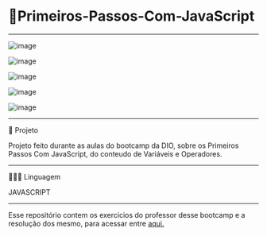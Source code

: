 # 🚀Primeiros-Passos-Com-JavaScript
****************************************************************************************************


![image](https://user-images.githubusercontent.com/72118415/196337161-8aa09e79-9f40-4a4f-9e3e-37a6c50329f5.png)


![image](https://user-images.githubusercontent.com/72118415/196582204-494395ac-1e72-4723-86d6-efc54b490676.png)

![image](https://user-images.githubusercontent.com/72118415/196585698-bca9b940-39cd-4b78-9452-abac8618fbdb.png)

![image](https://user-images.githubusercontent.com/72118415/196585732-f3403533-2d01-40ef-9eb0-f980bd6bc05c.png)

![image](https://user-images.githubusercontent.com/72118415/196586137-fcec3d33-4feb-4777-8f4a-ac8ce292b674.png)

****************************************************************************************************
🍒 Projeto

Projeto feito durante as aulas do bootcamp da DIO, sobre os Primeiros Passos Com JavaScript, do 
conteudo de Variáveis e Operadores.
***************************************************************************************************
👩🏻‍💻 Linguagem


JAVASCRIPT
*************************************************************************************************
Esse repositório contem os exercicios do professor desse bootcamp e a resolução dos mesmo, para 
acessar entre [aqui.](https://github.com/digitalinnovationone/javascript-developer-m1)

